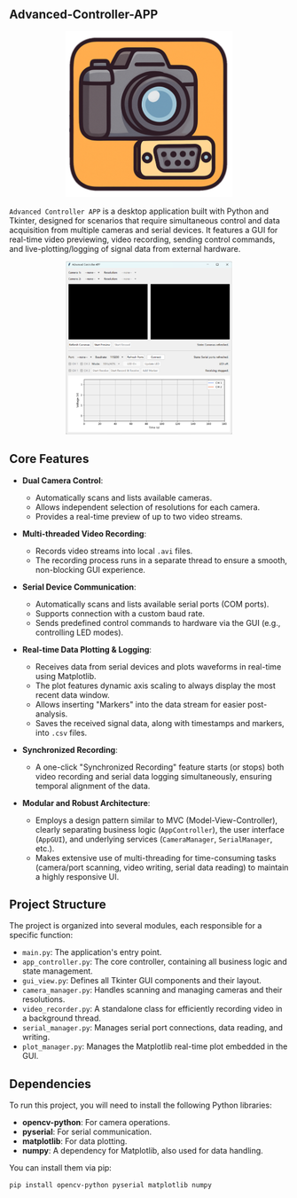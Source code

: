 ## Advanced-Controller-APP

<p align="center">
  <img src="assets/appicon.png" alt="app icon" width="300" />
</p>

`Advanced Controller APP` is a desktop application built with Python and Tkinter, designed for scenarios that require simultaneous control and data acquisition from multiple cameras and serial devices. It features a GUI for real-time video previewing, video recording, sending control commands, and live-plotting/logging of signal data from external hardware.

<p align="center">
  <img src="assets/appview.png" alt="app view" width="300" />
</p>

## Core Features

- **Dual Camera Control**:
  - Automatically scans and lists available cameras.
  - Allows independent selection of resolutions for each camera.
  - Provides a real-time preview of up to two video streams.

- **Multi-threaded Video Recording**:
  - Records video streams into local `.avi` files.
  - The recording process runs in a separate thread to ensure a smooth, non-blocking GUI experience.

- **Serial Device Communication**:
  - Automatically scans and lists available serial ports (COM ports).
  - Supports connection with a custom baud rate.
  - Sends predefined control commands to hardware via the GUI (e.g., controlling LED modes).

- **Real-time Data Plotting & Logging**:
  - Receives data from serial devices and plots waveforms in real-time using Matplotlib.
  - The plot features dynamic axis scaling to always display the most recent data window.
  - Allows inserting "Markers" into the data stream for easier post-analysis.
  - Saves the received signal data, along with timestamps and markers, into `.csv` files.

- **Synchronized Recording**:
  - A one-click "Synchronized Recording" feature starts (or stops) both video recording and serial data logging simultaneously, ensuring temporal alignment of the data.

- **Modular and Robust Architecture**:
  - Employs a design pattern similar to MVC (Model-View-Controller), clearly separating business logic (`AppController`), the user interface (`AppGUI`), and underlying services (`CameraManager`, `SerialManager`, etc.).
  - Makes extensive use of multi-threading for time-consuming tasks (camera/port scanning, video writing, serial data reading) to maintain a highly responsive UI.

## Project Structure

The project is organized into several modules, each responsible for a specific function:

- `main.py`: The application's entry point.
- `app_controller.py`: The core controller, containing all business logic and state management.
- `gui_view.py`: Defines all Tkinter GUI components and their layout.
- `camera_manager.py`: Handles scanning and managing cameras and their resolutions.
- `video_recorder.py`: A standalone class for efficiently recording video in a background thread.
- `serial_manager.py`: Manages serial port connections, data reading, and writing.
- `plot_manager.py`: Manages the Matplotlib real-time plot embedded in the GUI.

## Dependencies

To run this project, you will need to install the following Python libraries:

- **opencv-python**: For camera operations.
- **pyserial**: For serial communication.
- **matplotlib**: For data plotting.
- **numpy**: A dependency for Matplotlib, also used for data handling.

You can install them via pip:
```bash
pip install opencv-python pyserial matplotlib numpy
